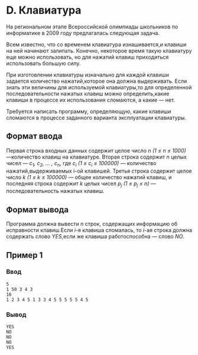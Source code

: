 # D. Клавиатура

На региональном этапе Всероссийской олимпиады школьников по информатике в 2009 году предлагалась следующая задача.

Всем известно, что со временем клавиатура изнашивается,и клавиши на ней начинают залипать. Конечно, некоторое время
такую клавиатуру еще можно использовать, но для нажатий клавиш приходиться использовать большую силу.

При изготовлении клавиатуры изначально для каждой клавиши задается количество нажатий,которое она должна выдерживать.
Если знать эти величины для используемой клавиатуры,то для определенной последовательности нажатых клавиш можно
определить,какие клавиши в процессе их использования сломаются, а какие — нет.

Требуется написать программу, определяющую, какие клавиши сломаются в процессе заданного варианта эксплуатации
клавиатуры.

## Формат ввода

Первая строка входных данных содержит целое число _n (1 ≤ n ≤ 1000)_ —количество клавиш на клавиатуре. Вторая строка
содержит _n_ целых чисел — _с<sub>1</sub>, с<sub>2</sub>, … , с<sub>n</sub>_, где _с<sub>i</sub> (1 ≤ c<sub>i</sub> ≤
100000)_ — количество нажатий,выдерживаемых i-ой клавишей. Третья строка содержит целое число _k (1 ≤ k ≤ 100000)_ —
общее количество нажатий клавиш, и последняя строка содержит _k_  целых чисел _p<sub>j</sub> (1 ≤ p<sub>j</sub> ≤ n)_ —
последовательность нажатых клавиш.

## Формат вывода

Программа должна вывести _n_ строк, содержащих информацию об исправности клавиш.Если _i_-я клавиша сломалась, то _i_-ая
строка должна содержать слово _YES_,если же клавиша работоспособна — слово _NO_.

## Пример 1

### Ввод

    5
    1 50 3 4 3
    16
    1 2 3 4 5 1 3 3 4 5 5 5 5 5 4 5

### Вывод

    YES
    NO
    NO
    NO
    YES
